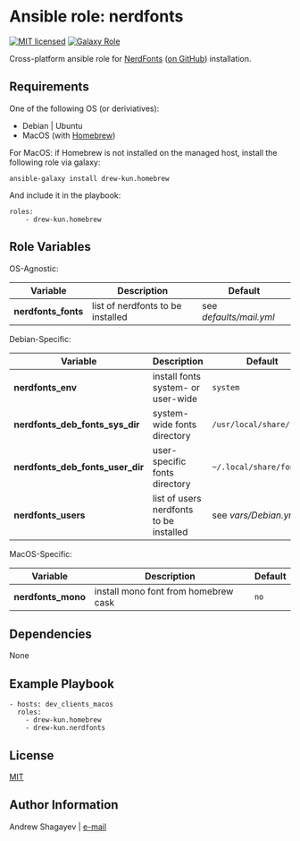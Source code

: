 Ansible role: nerdfonts
=========

[![MIT licensed][mit-badge]][mit-link]
[![Galaxy Role][role-badge]][galaxy-link]

Cross-platform ansible role for [NerdFonts][nerdfonts] ([on GitHub][nf-git]) installation.

Requirements
------------

One of the following OS (or deriviatives):
 - Debian | Ubuntu
 - MacOS (with [Homebrew][homebrew])

For MacOS:
if Homebrew is not installed on the managed host, install the following role via galaxy:

    ansible-galaxy install drew-kun.homebrew

 And include it in the playbook:

    roles:
        - drew-kun.homebrew

Role Variables
--------------

OS-Agnostic:

| Variable | Description | Default |
|----------|-------------|---------|
| **nerdfonts_fonts** | list of nerdfonts to be installed | see *defaults/mail.yml* |

Debian-Specific:

| Variable | Description | Default |
|----------|-------------|---------|
| **nerdfonts_env** | install fonts system- or user-wide | `system` |
| **nerdfonts_deb_fonts_sys_dir** | system-wide fonts directory | `/usr/local/share/fonts` |
| **nerdfonts_deb_fonts_user_dir** | user-specific fonts directory | `~/.local/share/fonts` |
| **nerdfonts_users** | list of users nerdfonts to be installed | see *vars/Debian.yml* |

MacOS-Specific:

| Variable | Description | Default |
|----------|-------------|---------|
| **nerdfonts_mono** | install mono font from homebrew cask | `no` |

Dependencies
------------

None

Example Playbook
----------------

    - hosts: dev_clients_macos
      roles:
        - drew-kun.homebrew
        - drew-kun.nerdfonts

License
-------

[MIT][mit-link]

Author Information
------------------

Andrew Shagayev | [e-mail](mailto:drewshg@gmail.com)

[role-badge]: https://img.shields.io/badge/role-drew--kun.nerdfonts-green.svg
[galaxy-link]: https://galaxy.ansible.com/drew-kun/nerdfonts/
[mit-badge]: https://img.shields.io/badge/license-MIT-blue.svg
[mit-link]: https://raw.githubusercontent.com/drew-kun/ansible-nerdfonts/master/LICENSE
[homebrew]: http://brew.sh/
[nerdfonts]: https://nerdfonts.com/
[nf-git]: https://github.com/ryanoasis/nerd-fonts
